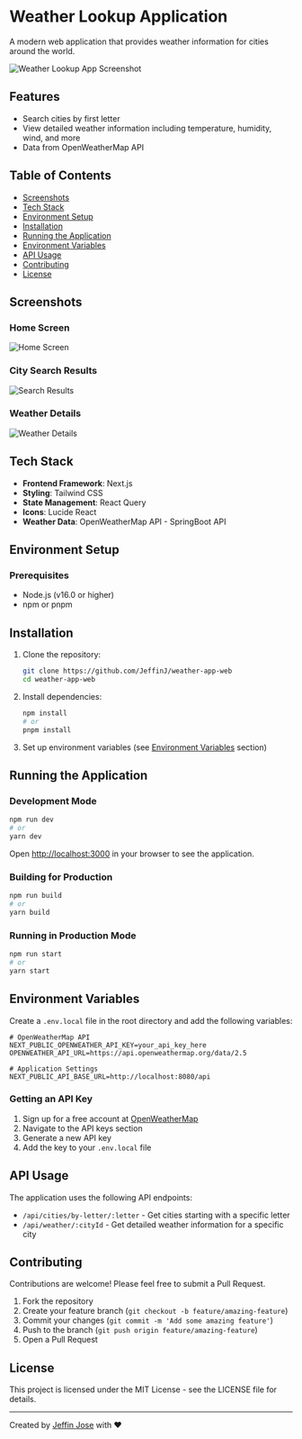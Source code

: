 # Weather Lookup Application

A modern web application that provides weather information for cities around the world.

![Weather Lookup App Screenshot](image-3.png)

## Features

- Search cities by first letter
- View detailed weather information including temperature, humidity, wind, and more
- Data from OpenWeatherMap API

## Table of Contents

- [Screenshots](#screenshots)
- [Tech Stack](#tech-stack)
- [Environment Setup](#environment-setup)
- [Installation](#installation)
- [Running the Application](#running-the-application)
- [Environment Variables](#environment-variables)
- [API Usage](#api-usage)
- [Contributing](#contributing)
- [License](#license)

## Screenshots

### Home Screen
![Home Screen](image.png)


### City Search Results
![Search Results](image-1.png)

### Weather Details
![Weather Details](image-2.png)

## Tech Stack

- **Frontend Framework**: Next.js
- **Styling**: Tailwind CSS
- **State Management**: React Query
- **Icons**: Lucide React
- **Weather Data**: OpenWeatherMap API - SpringBoot API

## Environment Setup

### Prerequisites

- Node.js (v16.0 or higher)
- npm or pnpm

## Installation

1. Clone the repository:
   ```bash
   git clone https://github.com/JeffinJ/weather-app-web
   cd weather-app-web
   ```

2. Install dependencies:
   ```bash
   npm install
   # or
   pnpm install
   ```

3. Set up environment variables (see [Environment Variables](#environment-variables) section)

## Running the Application

### Development Mode

```bash
npm run dev
# or
yarn dev
```

Open [http://localhost:3000](http://localhost:3000) in your browser to see the application.

### Building for Production

```bash
npm run build
# or
yarn build
```

### Running in Production Mode

```bash
npm run start
# or
yarn start
```

## Environment Variables

Create a `.env.local` file in the root directory and add the following variables:

```
# OpenWeatherMap API
NEXT_PUBLIC_OPENWEATHER_API_KEY=your_api_key_here
OPENWEATHER_API_URL=https://api.openweathermap.org/data/2.5

# Application Settings
NEXT_PUBLIC_API_BASE_URL=http://localhost:8080/api
```

### Getting an API Key

1. Sign up for a free account at [OpenWeatherMap](https://openweathermap.org/)
2. Navigate to the API keys section
3. Generate a new API key
4. Add the key to your `.env.local` file

## API Usage

The application uses the following API endpoints:

- `/api/cities/by-letter/:letter` - Get cities starting with a specific letter
- `/api/weather/:cityId` - Get detailed weather information for a specific city

## Contributing

Contributions are welcome! Please feel free to submit a Pull Request.

1. Fork the repository
2. Create your feature branch (`git checkout -b feature/amazing-feature`)
3. Commit your changes (`git commit -m 'Add some amazing feature'`)
4. Push to the branch (`git push origin feature/amazing-feature`)
5. Open a Pull Request

## License

This project is licensed under the MIT License - see the LICENSE file for details.

---

Created by [Jeffin Jose](https://jeffinjose.dev) with ❤️